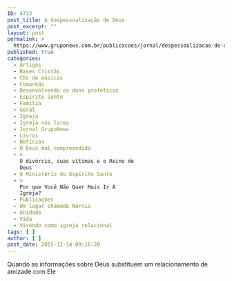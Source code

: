 ```yaml
---
ID: 4713
post_title: A despessoalização de Deus
post_excerpt: ""
layout: post
permalink: >
  https://www.gruponews.com.br/publicacoes/jornal/despessoalizacao-de-deus-2
published: true
categories:
  - Artigos
  - Bases Cristãs
  - CDs de músicas
  - Comunhão
  - Desenvolvendo os dons proféticos
  - Espírito Santo
  - Família
  - Geral
  - Igreja
  - Igreja nos lares
  - Jornal GrupoNews
  - Livros
  - Notícias
  - O Deus mal compreendido
  - >
    O divórcio, suas vítimas e o Reino de
    Deus
  - O Ministério do Espírito Santo
  - >
    Por que Você Não Quer Mais Ir À
    Igreja?
  - Publicações
  - Um lugar chamado Nárnia
  - Unidade
  - Vida
  - Vivendo como igreja relacional
tags: [ ]
author: [ ]
post_date: 2015-12-14 09:16:20
---
```

Quando as informações sobre Deus substituem um relacionamento de amizade com Ele